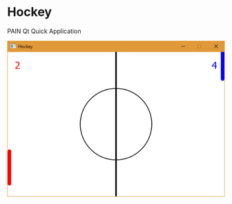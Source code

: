 # Hockey
PAIN Qt Quick Application


![Screen](https://github.com/SaxMan96/Hockey/blob/master/image.png)
